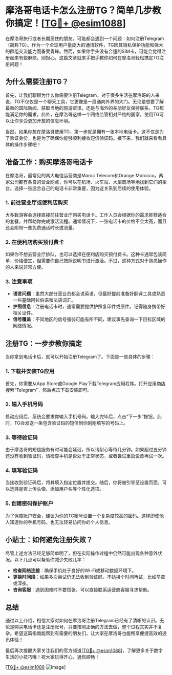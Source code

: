 # 摩洛哥电话卡怎么注册TG？简单几步教你搞定！[[TG💪+ @esim1088](https://t.me/s/esim1088)]

在摩洛哥旅行或者长期居住的朋友，可能都会遇到一个问题：如何注册Telegram（简称TG）。作为一个全球用户量庞大的通讯软件，TG因其隐私保护功能和强大的群组交流能力而备受青睐。然而，如果你手头没有合适的SIM卡，可能会觉得注册起来有些麻烦。别担心，这篇文章就来手把手教你如何在摩洛哥轻松搞定TG注册问题！

## 为什么需要注册TG？

首先，让我们聊聊为什么你需要注册Telegram。对于很多生活在摩洛哥的人来说，TG不仅仅是一个聊天工具，它更像是一扇通向外界的大门。无论是想要了解最新的国际新闻、获取当地的旅游资讯，还是与海外的亲朋好友保持联系，TG都能满足你的需求。此外，在摩洛哥这样一个网络监管相对严格的国家，使用TG可以让你享受更加开放的信息环境。

当然，如果你想在摩洛哥使用TG，第一步就是拥有一张本地电话卡。这不仅是为了验证身份，也是为了确保你能够顺利接收短信验证码。接下来，我们就来看看具体的操作步骤吧！

## 准备工作：购买摩洛哥电话卡

在摩洛哥，最常见的两大电信运营商是Maroc Telecom和Orange Morocco。两家公司都有各自的营业网点，你可以在机场、火车站、大型商场等地找到它们的柜台。选择一张适合自己的电话卡非常重要，因为这关系到后续的使用体验。

### 1. 前往营业厅或便利店购买

大多数游客会选择直接前往营业厅购买电话卡。工作人员会根据你的需求推荐适合的套餐，并帮助你完成激活流程。通常情况下，一张电话卡的价格不会太高，而且还会附带一些免费通话时长或流量。

### 2. 在便利店购买预付费卡

如果你不想去营业厅排队，也可以选择在便利店购买预付费卡。这种卡通常包装简单，价格便宜，但需要你自己按照说明书进行激活。不过，这种方式对于熟悉操作的人来说非常方便。

### 3. 注意事项

- **语言问题**：虽然大部分营业员都会说英语，但最好提前准备好翻译工具或熟悉一些基础阿拉伯语和法语词汇。
- **护照信息**：注册电话卡时，通常需要提供护照复印件或原件。记得随身携带好相关证件。
- **信号覆盖**：不同地区的信号强弱可能有所不同，建议事先查询一下目标区域的网络情况。

## 注册TG：一步步教你搞定

当你拿到电话卡后，就可以开始注册Telegram了。下面是一些具体的步骤：

### 1. 下载并安装TG应用

首先，你需要从App Store或Google Play下载Telegram应用程序。打开应用商店搜索“Telegram”，然后点击下载安装即可。

### 2. 输入手机号码

启动应用后，系统会要求你输入手机号码。输入完毕后，点击“下一步”按钮。此时，TG会发送一条包含验证码的短信到你刚刚填写的号码上。

### 3. 等待验证码

由于摩洛哥的短信服务有时可能会延迟，所以请耐心等待几分钟。如果超过五分钟还没有收到验证码，请检查手机是否处于正常状态，或者尝试重启设备再试一次。

### 4. 填写验证码

当接收到验证码后，将其填入指定位置并提交。随后，你将被引导至设置页面，可以选择是否上传头像、添加用户名等个性化选项。

### 5. 创建密码保护账户

为了保障账户安全，建议为你的TG账号设置一个复杂度较高的密码。这样即使他人知道你的手机号码，也无法轻易访问你的个人信息。

## 小贴士：如何避免注册失败？

尽管上述方法已经足够简单明了，但在实际操作过程中仍然可能出现各种意外状况。以下几点可以帮助你减少失败几率：

- **检查网络连接**：确保手机处于良好的Wi-Fi或移动数据环境下。
- **更换时间段**：如果多次尝试仍无法收到验证码，不妨换个时间再试，比如早晨或深夜。
- **咨询客服**：遇到困难时不要慌张，可以直接联系运营商客服寻求帮助。

## 总结

通过以上介绍，相信大家对如何在摩洛哥注册Telegram已经有了清晰的认识。无论是购买电话卡还是注册账号，只要按照正确的方法去做，整个过程其实并不复杂。希望这篇指南能帮到有需要的朋友们，让大家在摩洛哥也能畅享便捷高效的通讯体验！

最后再次提醒大家关注我们的官方频道[[TG💪+ @esim1088](https://t.me/s/esim1088)]，了解更多关于数字生活的小技巧哦！祝大家玩得开心，通信顺畅！

[[TG💪+ @esim1088](https://t.me/s/esim1088) ![Image](https://i.postimg.cc/4NQfJmqS/Snipaste-2025-05-13-00-14-12.png)]